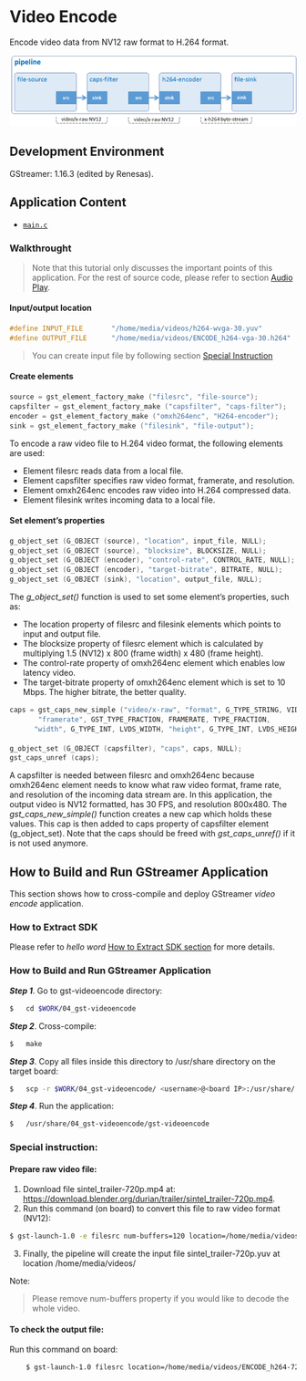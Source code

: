 # Video Encode

Encode video data from NV12 raw format to H.264 format.

![Figure video encode pipeline](figure.png)

## Development Environment

GStreamer: 1.16.3 (edited by Renesas).

## Application Content

+ [`main.c`](main.c)

### Walkthrought
>Note that this tutorial only discusses the important points of this application. For the rest of source code, please refer to section [Audio Play](/01_gst-audioplay/README.md).
#### Input/output location
```c
#define INPUT_FILE       "/home/media/videos/h264-wvga-30.yuv"
#define OUTPUT_FILE      "/home/media/videos/ENCODE_h264-vga-30.h264"
```
> You can create input file by following section [Special Instruction](#special-instruction)

#### Create elements
```c
source = gst_element_factory_make ("filesrc", "file-source");
capsfilter = gst_element_factory_make ("capsfilter", "caps-filter");
encoder = gst_element_factory_make ("omxh264enc", "H264-encoder");
sink = gst_element_factory_make ("filesink", "file-output");
```
To encode a raw video file to H.264 video format, the following elements are used:
-	 Element filesrc reads data from a local file.
-	 Element capsfilter specifies raw video format, framerate, and resolution.
-	 Element omxh264enc encodes raw video into H.264 compressed data.
-	 Element filesink writes incoming data to a local file.

#### Set element’s properties
```c
g_object_set (G_OBJECT (source), "location", input_file, NULL);
g_object_set (G_OBJECT (source), "blocksize", BLOCKSIZE, NULL);
g_object_set (G_OBJECT (encoder), "control-rate", CONTROL_RATE, NULL);
g_object_set (G_OBJECT (encoder), "target-bitrate", BITRATE, NULL);
g_object_set (G_OBJECT (sink), "location", output_file, NULL);
```
The _g_object_set()_ function is used to set some element’s properties, such as:
-	 The location property of filesrc and filesink elements which points to input and output file.
-	 The blocksize property of filesrc element which is calculated by multiplying 1.5 (NV12) x 800 (frame width) x 480 (frame height).
-	 The control-rate property of omxh264enc element which enables low latency video.
-	 The target-bitrate property of omxh264enc element which is set to 10 Mbps. The higher bitrate, the better quality.

```c
caps = gst_caps_new_simple ("video/x-raw", "format", G_TYPE_STRING, VIDEO_FORMAT,
       "framerate", GST_TYPE_FRACTION, FRAMERATE, TYPE_FRACTION,
      "width", G_TYPE_INT, LVDS_WIDTH, "height", G_TYPE_INT, LVDS_HEIGHT, NULL);

g_object_set (G_OBJECT (capsfilter), "caps", caps, NULL);
gst_caps_unref (caps);
```
A capsfilter is needed between filesrc and omxh264enc because omxh264enc element needs to know what raw video format, frame rate, and resolution of the incoming data stream are. In this application, the output video is NV12 formatted, has 30 FPS, and resolution 800x480.
The _gst_caps_new_simple()_ function creates a new cap which holds these values. This cap is then added to caps property of capsfilter element (g_object_set).
Note that the caps should be freed with _gst_caps_unref()_ if it is not used anymore.

## How to Build and Run GStreamer Application

This section shows how to cross-compile and deploy GStreamer _video encode_ application.

### How to Extract SDK
Please refer to _hello word_ [How to Extract SDK section](/00_gst-helloworld/README.md#how-to-extract-sdk) for more details.

### How to Build and Run GStreamer Application

***Step 1***.	Go to gst-videoencode directory:
```sh
$   cd $WORK/04_gst-videoencode
```

***Step 2***.	Cross-compile:
```sh
$   make
```
***Step 3***.	Copy all files inside this directory to /usr/share directory on the target board:
```sh
$   scp -r $WORK/04_gst-videoencode/ <username>@<board IP>:/usr/share/
```
***Step 4***.	Run the application:
```sh
$   /usr/share/04_gst-videoencode/gst-videoencode
```
### Special instruction:
#### Prepare raw video file:
   1. Download file sintel_trailer-720p.mp4 at: https://download.blender.org/durian/trailer/sintel_trailer-720p.mp4.
   2. Run this command (on board) to convert this file to raw video format (NV12):
   ```sh
   $ gst-launch-1.0 -e filesrc num-buffers=120 location=/home/media/videos/sintel_trailer-720p.mp4 ! qtdemux ! h264parse ! omxh264dec no-copy=false ! filesink location=/home/media/videos/sintel_trailer-720p.yuv
   ```
   3. Finally, the pipeline will create the input file sintel_trailer-720p.yuv at location /home/media/videos/

   Note:
   >Please remove num-buffers property if you would like to decode the whole video.

#### To check the output file:
Run this command on board:
```sh
	$ gst-launch-1.0 filesrc location=/home/media/videos/ENCODE_h264-720p.264 ! h264parse ! omxh264dec ! waylandsink
```